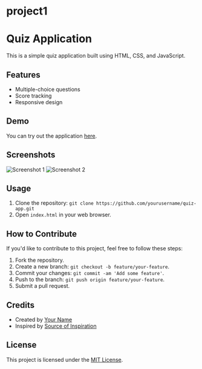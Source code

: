 # project1
# Quiz Application

This is a simple quiz application built using HTML, CSS, and JavaScript.

## Features

- Multiple-choice questions
- Score tracking
- Responsive design

## Demo

You can try out the application [here](link-to-demo).

## Screenshots

![Screenshot 1](link-to-screenshot1)
![Screenshot 2](link-to-screenshot2)

## Usage

1. Clone the repository: `git clone https://github.com/yourusername/quiz-app.git`
2. Open `index.html` in your web browser.

## How to Contribute

If you'd like to contribute to this project, feel free to follow these steps:

1. Fork the repository.
2. Create a new branch: `git checkout -b feature/your-feature`.
3. Commit your changes: `git commit -am 'Add some feature'`.
4. Push to the branch: `git push origin feature/your-feature`.
5. Submit a pull request.

## Credits

- Created by [Your Name](link-to-your-profile)
- Inspired by [Source of Inspiration](link-to-inspiration)

## License

This project is licensed under the [MIT License](link-to-license).
